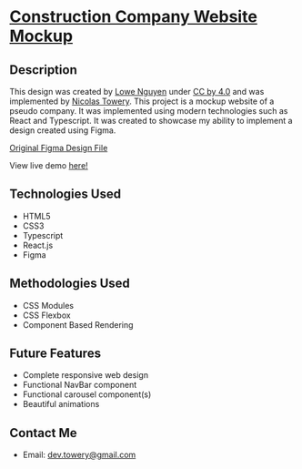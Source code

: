 # [Construction Company Website Mockup](https://construction-company-six.vercel.app/)

## Description

This design was created by [Lowe Nguyen](https://loweinhello.framer.website) under [CC by 4.0](https://creativecommons.org/licenses/by/4.0/) and was implemented by [Nicolas Towery](https://nicolastowery.com). This project is a mockup website of a pseudo company. It was implemented using modern technologies such as React and Typescript. It was created to showcase my ability to implement a design created using Figma.

[Original Figma Design File](https://www.figma.com/community/file/1076341144333859432)

View live demo [here!](https://construction-company-six.vercel.app/)

## Technologies Used

- HTML5
- CSS3
- Typescript
- React.js
- Figma

## Methodologies Used

- CSS Modules
- CSS Flexbox
- Component Based Rendering

## Future Features

- Complete responsive web design
- Functional NavBar component
- Functional carousel component(s)
- Beautiful animations

## Contact Me

- Email: dev.towery@gmail.com

